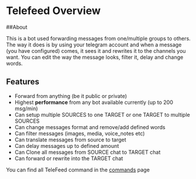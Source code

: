 # Telefeed Overview

##About

This is a bot used forwarding messages
from one/multiple groups to others.
The way it does is by using your telegram account and
when a message (you have configured) comes,
it sees it and rewrites it to the channels you want.
You can edit the way the message looks, filter it,
delay and change words.

## Features

* Forward from anything (be it public or private)
* Highest <b>performance</b> from any bot available currently (up to 200 msg/min)
* Can setup multiple SOURCES to one TARGET or one TARGET to multiple SOURCES
* Can change messages format and remove/add defined words
* Can filter messages (images, media, voice_notes etc)
* Can translate messages from source to target
* Can delay messages up to defined amount
* Can Clone all messages from SOURCE chat to TARGET chat
* Can forward or rewrite into the TARGET chat

You can find all TeleFeed command in the [commands](/commands) page
